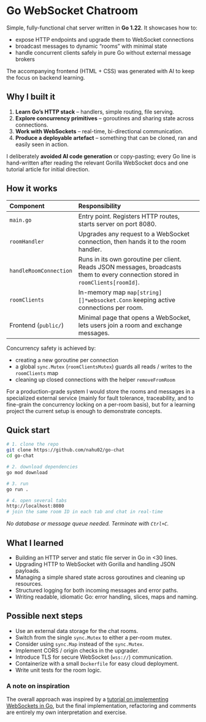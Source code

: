 # Go WebSocket Chatroom

Simple, fully-functional chat server written in **Go 1.22**.
It showcases how to:

* expose HTTP endpoints and upgrade them to WebSocket connections
* broadcast messages to dynamic “rooms” with minimal state
* handle concurrent clients safely in pure Go without external message brokers

The accompanying frontend (HTML + CSS) was generated with AI to keep the focus on backend learning.

## Why I built it

1. **Learn Go’s HTTP stack** – handlers, simple routing, file serving.
2. **Explore concurrency primitives** – goroutines and sharing state across connections.
3. **Work with WebSockets** – real-time, bi-directional communication.
4. **Produce a deployable artefact** – something that can be cloned, ran and easily seen in action.

I deliberately **avoided AI code generation** or copy-pasting; every Go line is hand-written after reading the relevant Gorilla WebSocket docs and one tutorial article for initial direction.

## How it works

| Component | Responsibility |
| :-- | :-- |
| `main.go` | Entry point. Registers HTTP routes, starts server on port 8080. |
| `roomHandler` | Upgrades any request to a WebSocket connection, then hands it to the room handler. |
| `handleRoomConnection` | Runs in its own goroutine per client. Reads JSON messages, broadcasts them to every connection stored in `roomClients[roomId]`. |
| `roomClients` | In-memory map `map[string][]*websocket.Conn` keeping active connections per room. |
| Frontend (`public/`) | Minimal page that opens a WebSocket, lets users join a room and exchange messages. |

Concurrency safety is achieved by:

* creating a new goroutine per connection
* a global `sync.Mutex` (`roomClientsMutex`) guards all reads / writes to the `roomClients` map
* cleaning up closed connections with the helper `removeFromRoom`

For a production-grade system I would store the rooms and messages in a specialized external service (mainly for fault tolerance, traceability, and to fine-grain the concurrency locking on a per-room basis), but for a learning project the current setup is enough to demonstrate concepts.

## Quick start

```bash
# 1. clone the repo
git clone https://github.com/nahu02/go-chat
cd go-chat

# 2. download dependencies
go mod download

# 3. run
go run .

# 4. open several tabs
http://localhost:8080
# join the same room ID in each tab and chat in real-time
```

_No database or message queue needed. Terminate with `Ctrl+C`._

## What I learned

* Building an HTTP server and static file server in Go in <30 lines.
* Upgrading HTTP to WebSocket with Gorilla and handling JSON payloads.
* Managing a simple shared state across goroutines and cleaning up resources.
* Structured logging for both incoming messages and error paths.
* Writing readable, idiomatic Go: error handling, slices, maps and naming.


## Possible next steps

* Use an external data storage for the chat rooms.
* Switch from the single `sync.Mutex` to either a per-room mutex.
* Consider using `sync.Map` instead of the `sync.Mutex`.
* Implement CORS / origin checks in the upgrader.
* Introduce TLS for secure WebSocket (`wss://`) communication.
* Containerize with a small `Dockerfile` for easy cloud deployment.
* Write unit tests for the room logic.


### A note on inspiration

The overall approach was inspired by a [tutorial on implementing WebSockets in Go](https://medium.com/wisemonks/implementing-websockets-in-golang-d3e8e219733b), but the final implementation, refactoring and comments are entirely my own interpretation and exercise.

